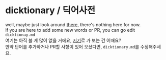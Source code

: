 # dicktionary / 딕어사전
well, maybe just look around [there](https://annyeong-one.github.io/Dicktionary/), there's nothing here for now. \
If you are here to add some new words or PR, you can go edit `dicktionay.md` \
여기는 아직 볼 게 많이 없을 거에요, [저기](https://annyeong-one.github.io/Dicktionary/)로 가 보는 건 어때요? \
만약 단어를 추가하거나 PR할 사항이 있어 오셨다면, `dicktionary.md`를 수정해주세요.